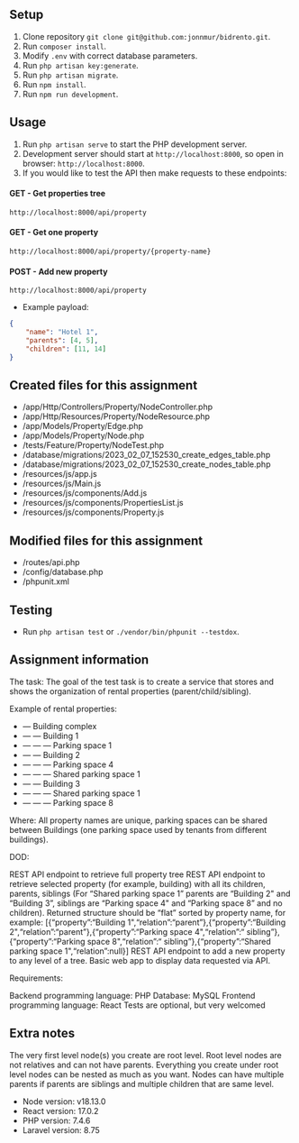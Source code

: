 ## Setup

1. Clone repository `git clone git@github.com:jonnmur/bidrento.git`.
2. Run `composer install`.
3. Modify `.env` with correct database parameters.
4. Run `php artisan key:generate`.
5. Run `php artisan migrate`.
6. Run `npm install`.
7. Run `npm run development`.

## Usage

1. Run `php artisan serve` to start the PHP development server.
2. Development server should start at `http://localhost:8000`, so open in browser: `http://localhost:8000`.
3. If you would like to test the API then make requests to these endpoints:

#### GET - Get properties tree
`http://localhost:8000/api/property`
#### GET - Get one property
`http://localhost:8000/api/property/{property-name}`
#### POST - Add new property
`http://localhost:8000/api/property`
+ Example payload:
```json
{
    "name": "Hotel 1",
    "parents": [4, 5],
    "children": [11, 14]
}
```

## Created files for this assignment

+ /app/Http/Controllers/Property/NodeController.php
+ /app/Http/Resources/Property/NodeResource.php
+ /app/Models/Property/Edge.php
+ /app/Models/Property/Node.php
+ /tests/Feature/Property/NodeTest.php
+ /database/migrations/2023_02_07_152530_create_edges_table.php
+ /database/migrations/2023_02_07_152530_create_nodes_table.php
+ /resources/js/app.js
+ /resources/js/Main.js
+ /resources/js/components/Add.js
+ /resources/js/components/PropertiesList.js
+ /resources/js/components/Property.js

## Modified files for this assignment

+ /routes/api.php
+ /config/database.php
+ /phpunit.xml

## Testing

+ Run `php artisan test` or `./vendor/bin/phpunit --testdox`.

## Assignment information

The task:
The goal of the test task is to create a service that stores and shows the organization of rental properties (parent/child/sibling).

Example of rental properties:
+ — Building complex
+ — — Building 1
+ — — — Parking space 1
+ — — Building 2
+ — — — Parking space 4
+ — — — Shared parking space 1
+ — — Building 3
+ — — — Shared parking space 1
+ — — — Parking space 8

Where: All property names are unique, parking spaces can be shared between Buildings (one parking space used by tenants from different buildings).

DOD:

REST API endpoint to retrieve full property tree
REST API endpoint to retrieve selected property (for example, building) with all its children, parents, siblings (For “Shared parking space 1” parents are “Building 2" and “Building 3”, siblings are “Parking space 4" and “Parking space 8” and no children). Returned structure should be “flat” sorted by property name, for example: [{“property”:“Building 1",“relation”:“parent”},{“property”:“Building 2",“relation”:“parent”},{“property”:“Parking space 4",“relation”:“ sibling”},{“property”:“Parking space 8",“relation”:“ sibling”},{“property”:“Shared parking space 1",“relation”:null}]
REST API endpoint to add a new property to any level of a tree.
Basic web app to display data requested via API.

Requirements:

Backend programming language: PHP
Database: MySQL
Frontend programming language: React
Tests are optional, but very welcomed

## Extra notes

The very first level node(s) you create are root level. Root level nodes are not relatives and can not have parents.
Everything you create under root level nodes can be nested as much as you want. Nodes can have multiple parents if parents are siblings and multiple children that are same level.

+ Node version: v18.13.0
+ React version: 17.0.2
+ PHP version: 7.4.6
+ Laravel version: 8.75
